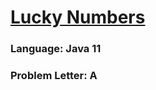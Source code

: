 # [Lucky Numbers](https://codeforces.com/contest/1808/problem/A)

### Language: Java 11

### Problem Letter: A
